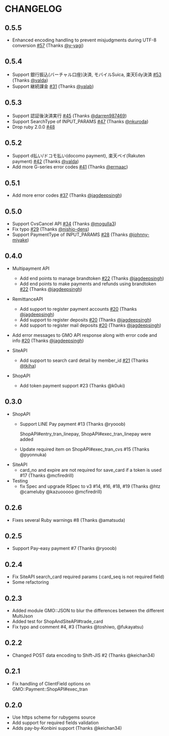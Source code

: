 # CHANGELOG
## 0.5.5
- Enhanced encoding handling to prevent misjudgments during UTF-8 conversion [#57](https://github.com/t-k/gmo-payment-ruby/pull/57) (Thanks [@y-yagi](https://github.com/y-yagi))

## 0.5.4
* Support 銀行振込(バーチャル口座)決済, モバイルSuica, 楽天Edy決済 [#53](https://github.com/t-k/gmo-payment-ruby/pull/53) (Thanks [@valda](https://github.com/valda))
* Support 継続課金 [#31](https://github.com/t-k/gmo-payment-ruby/pull/31) (Thanks [@yalab](https://github.com/yalab))

## 0.5.3
* Support 認証後決済実行 [#45](https://github.com/t-k/gmo-payment-ruby/pull/45) (Thanks [@darren987469](https://github.com/darren987469))
* Support SearchType of INPUT_PARAMS [#47](https://github.com/t-k/gmo-payment-ruby/pull/47) (Thanks [@nkuroda](https://github.com/nkuroda))
* Drop ruby 2.0.0 [#48](https://github.com/t-k/gmo-payment-ruby/pull/48)

## 0.5.2
* Support d払い/ドコモ払い(docomo payment), 楽天ペイ(Rakuten payment) [#42](https://github.com/t-k/gmo-payment-ruby/pull/42) (Thanks [@valda](https://github.com/valda))
* Add more G-series error codes [#41](https://github.com/t-k/gmo-payment-ruby/pull/41) (Thanks [@ermaac](https://github.com/ermaac))

## 0.5.1
* Add more error codes [#37](https://github.com/t-k/gmo-payment-ruby/pull/37) (Thanks [@jagdeepsingh](https://github.com/jagdeepsingh))

## 0.5.0
* Support CvsCancel API  [#34](https://github.com/t-k/gmo-payment-ruby/pull/34) (Thanks [@mogulla3](https://github.com/mogulla3 ))
* Fix typo [#29](https://github.com/t-k/gmo-payment-ruby/pull/29) (Thanks [@nishio-dens](https://github.com/nishio-dens))
* Support PaymentType of INPUT_PARAMS [#28](https://github.com/t-k/gmo-payment-ruby/pull/28) (Thanks [@johnny-miyake](https://github.com/johnny-miyake))

## 0.4.0

* Multipayment API
  * Add end points to manage brandtoken [#22](https://github.com/t-k/gmo-payment-ruby/pull/22) (Thanks [@jagdeepsingh](https://github.com/JagdeepSingh))
  * Add end points to make payments and refunds using brandtoken [#22](https://github.com/t-k/gmo-payment-ruby/pull/22) (Thanks [@jagdeepsingh](https://github.com/JagdeepSingh))

* RemittanceAPI
  * Add support to register payment accounts [#20](https://github.com/t-k/gmo-payment-ruby/pull/20) (Thanks [@jagdeepsingh](https://github.com/JagdeepSingh))
  * Add support to register deposits [#20](https://github.com/t-k/gmo-payment-ruby/pull/20) (Thanks [@jagdeepsingh](https://github.com/JagdeepSingh))
  * Add support to register mail deposits [#20](https://github.com/t-k/gmo-payment-ruby/pull/20) (Thanks [@jagdeepsingh](https://github.com/JagdeepSingh))

* Add error messages to GMO API response along with error code and info [#20](https://github.com/t-k/gmo-payment-ruby/pull/20) (Thanks [@jagdeepsingh](https://github.com/JagdeepSingh))

* SiteAPI
  * Add support to search card detail by member_id [#21](https://github.com/t-k/gmo-payment-ruby/pull/21) (Thanks  [@tkiha](https://github.com/tkiha))

* ShopAPI
  * Add token payment support #23 (Thanks @k0uki)

## 0.3.0
 * ShopAPI
   * Support LINE Pay payment #13 (Thanks @ryooob)

     ShopAPI#entry_tran_linepay, ShopAPI#exec_tran_linepay were added
   * Update required item on ShopAPI#exec_tran_cvs #15 (Thanks @pyonnuka)
 * SiteAPI
   * card_no and expire are not required for save_card if a token is used #17 (Thanks @mcfiredrill)
 * Testing
   * fix Spec and upgrade RSpec to v3 #14, #16, #18, #19 (Thanks @htz @cameluby @kazuooooo @mcfiredrill)

## 0.2.6
 * Fixes several Ruby warnings #8 (Thanks @amatsuda)

## 0.2.5
 * Support Pay-easy payment #7 (Thanks @ryooob)

## 0.2.4
 * Fix SiteAPI search_card required params (:card_seq is not required field)
 * Some refactoring

## 0.2.3
 * Added module GMO::JSON to blur the differences between the different MultiJson
 * Added test for ShopAndSiteAPI#trade_card
 * Fix typo and comment #4, #3 (Thanks @toshiwo, @fukayatsu)

## 0.2.2
 * Changed POST data encoding to Shift-JIS #2 (Thanks @keichan34)

## 0.2.1
 * Fix handling of ClientField options on GMO::Payment::ShopAPI#exec_tran

## 0.2.0

 * Use https scheme for rubygems source
 * Add support for required fields validation
 * Adds pay-by-Konbini support (Thanks @keichan34)
